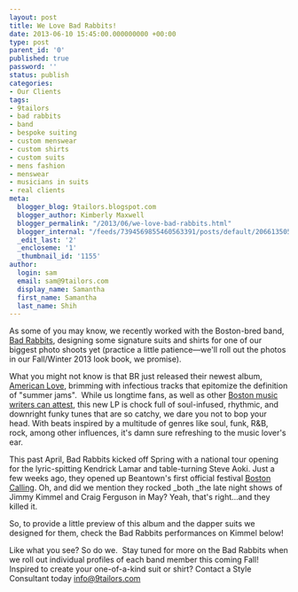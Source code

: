 ```yaml
---
layout: post
title: We Love Bad Rabbits!
date: 2013-06-10 15:45:00.000000000 +00:00
type: post
parent_id: '0'
published: true
password: ''
status: publish
categories:
- Our Clients
tags:
- 9tailors
- bad rabbits
- band
- bespoke suiting
- custom menswear
- custom shirts
- custom suits
- mens fashion
- menswear
- musicians in suits
- real clients
meta:
  blogger_blog: 9tailors.blogspot.com
  blogger_author: Kimberly Maxwell
  blogger_permalink: "/2013/06/we-love-bad-rabbits.html"
  blogger_internal: "/feeds/7394569855460563391/posts/default/20661350569047222"
  _edit_last: '2'
  _encloseme: '1'
  _thumbnail_id: '1155'
author:
  login: sam
  email: sam@9tailors.com
  display_name: Samantha
  first_name: Samantha
  last_name: Shih
---
```

As some of you may know, we recently worked with the Boston-bred band, [Bad Rabbits](https://www.facebook.com/BadRabbits?fref=ts), designing some signature suits and shirts for one of our biggest photo shoots yet (practice a little patience—we'll roll out the photos in our Fall/Winter 2013 look book, we promise).

What you might not know is that BR just released their newest album, [American Love](https://itunes.apple.com/us/album/american-love/id632332239), brimming with infectious tracks that epitomize the definition of "summer jams".  While us longtime fans, as well as other [Boston music writers can attest](http://www.boston.com/blogs/ae/music/boston-by-beat/2013/05/bad_rabbits_deliver_the_goods.html), this new LP is chock full of soul-infused, rhythmic, and downright funky tunes that are so catchy, we dare you not to bop your head. With beats inspired by a multitude of genres like soul, funk, R&B, rock, among other influences, it's damn sure refreshing to the music lover's ear.

This past April, Bad Rabbits kicked off Spring with a national tour opening for the lyric-spitting Kendrick Lamar and table-turning Steve Aoki. Just a few weeks ago, they opened up Beantown's first official festival [Boston Calling](http://www.refinery29.com/2013/06/47725/bad-rabbits). Oh, and did we mention they rocked _both _the late night shows of Jimmy Kimmel and Craig Ferguson in May? Yeah, that's right...and they killed it.

So, to provide a little preview of this album and the dapper suits we designed for them, check the Bad Rabbits performances on Kimmel below!

  
  
Like what you see? So do we.  Stay tuned for more on the Bad Rabbits when we roll out individual profiles of each band member this coming Fall! Inspired to create your one-of-a-kind suit or shirt? Contact a Style Consultant today [info@9tailors.com](mailto:info@9tailors.com)